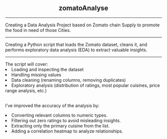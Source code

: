 <h2 align="center">zomatoAnalyse</h2>
<hr>



Creating a Data Analysis Project based on Zomato chain Supply to promote the food in need of those Cities.
<hr>

Creating a Python script that loads the Zomato dataset, cleans it, and performs exploratory data analysis (EDA) to extract valuable insights. 
<hr>
The script will cover:


<li>Loading and inspecting the dataset</li>
<li>Handling missing values</li>
<li>Data cleaning (renaming columns, removing duplicates)</li>
<li>Exploratory analysis (distribution of ratings, most popular cuisines, price range analysis, etc.)</li>
<br>



I've improved the accuracy of the analysis by:

<li>Converting relevant columns to numeric types.</li>
<li>Filtering out zero ratings to avoid misleading insights.</li>
<li>Extracting only the primary cuisine from the list.</li>
<li>Adding a correlation heatmap to analyze relationships.</li>

